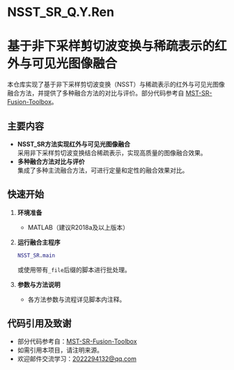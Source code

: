 # NSST_SR_Q.Y.Ren
# 基于非下采样剪切波变换与稀疏表示的红外与可见光图像融合

本仓库实现了基于非下采样剪切波变换（NSST）与稀疏表示的红外与可见光图像融合方法，并提供了多种融合方法的对比与评价。部分代码参考自 [MST-SR-Fusion-Toolbox](https://github.com/yuliu316316/MST-SR-Fusion-Toolbox)。

## 主要内容

- **NSST_SR方法实现红外与可见光图像融合**  
  采用非下采样剪切波变换结合稀疏表示，实现高质量的图像融合效果。
- **多种融合方法对比与评价**  
  集成了多种主流融合方法，可进行定量和定性的融合效果对比。


## 快速开始

1. **环境准备**
   - MATLAB（建议R2018a及以上版本）
   
2. **运行融合主程序**
   ```matlab
   NSST_SR.main
   ```
   或使用带有`_file`后缀的脚本进行批处理。

3. **参数与方法说明**
   - 各方法参数与流程详见脚本内注释。

## 代码引用及致谢

- 部分代码参考自：[MST-SR-Fusion-Toolbox](https://github.com/yuliu316316/MST-SR-Fusion-Toolbox)
- 如需引用本项目，请注明来源。
- 欢迎邮件交流学习：2022294132@qq.com
